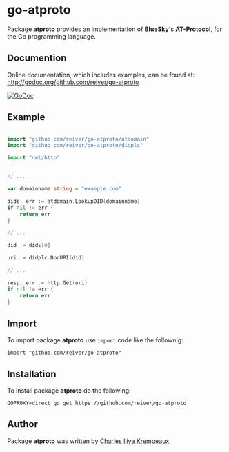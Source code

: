 # go-atproto

Package **atproto** provides an implementation of **BlueSky**'s **AT-Protocol**, for the Go programming language.

## Documention

Online documentation, which includes examples, can be found at: http://godoc.org/github.com/reiver/go-atproto

[![GoDoc](https://godoc.org/github.com/reiver/go-atproto?status.svg)](https://godoc.org/github.com/reiver/go-atproto)

## Example

```go

import "github.com/reiver/go-atproto/atdomain"
import "github.com/reiver/go-atproto/didplc"

import "net/http"


// ...

var domainname string = "example.com"

dids, err := atdomain.LookupDID(domainname)
if nil != err {
	return err
}

// ...

did := dids[0]

uri := didplc.DocURI(did)

// ...

resp, err := http.Get(uri)
if nil != err {
	return err
}

```

## Import

To import package **atproto** use `import` code like the follownig:
```
import "github.com/reiver/go-atproto"
```

## Installation

To install package **atproto** do the following:
```
GOPROXY=direct go get https://github.com/reiver/go-atproto
```

## Author

Package **atproto** was written by [Charles Iliya Krempeaux](http://reiver.link)

